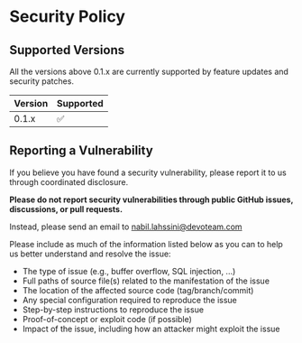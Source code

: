 # Security Policy

## Supported Versions

All the versions above 0.1.x are currently supported by feature updates and security patches.

| Version | Supported          |
| ------- | ------------------ |
| 0.1.x   | :white_check_mark: |


## Reporting a Vulnerability

If you believe you have found a security vulnerability, please report it to us through coordinated disclosure.

**Please do not report security vulnerabilities through public GitHub issues, discussions, or pull requests.**

Instead, please send an email to nabil.lahssini@devoteam.com

Please include as much of the information listed below as you can to help us better understand and resolve the issue:

* The type of issue (e.g., buffer overflow, SQL injection, ...)
* Full paths of source file(s) related to the manifestation of the issue
* The location of the affected source code (tag/branch/commit)
* Any special configuration required to reproduce the issue
* Step-by-step instructions to reproduce the issue
* Proof-of-concept or exploit code (if possible)
* Impact of the issue, including how an attacker might exploit the issue

